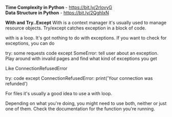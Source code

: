 <b>Time Complexity in Python</b> - https://bit.ly/2rlovyG<br />
<b>Data Structure in Python</b> - https://bit.ly/2QghIxN<br />

<b>With and Try..Except</b>
With is a context manager it's usually used to manage resource objects. Try/except catches exception in a block of code.<br>

with is a loop. It's got nothing to do with exceptions. If you want to check for exceptions, you can do

try:
    some requests code
except SomeError:
    tell user about an exception. 
Play around with invalid pages and find what kind of exceptions you get

Like ConnectionRefusedError

try:
    code
except ConnectionRefusedError:
    print('Your connection was refunded') <br>

For files it's usually a good idea to use a with loop.    

Depending on what you're doing, you might need to use both, neither or just one of them. Check the documentation for the function you're running.

